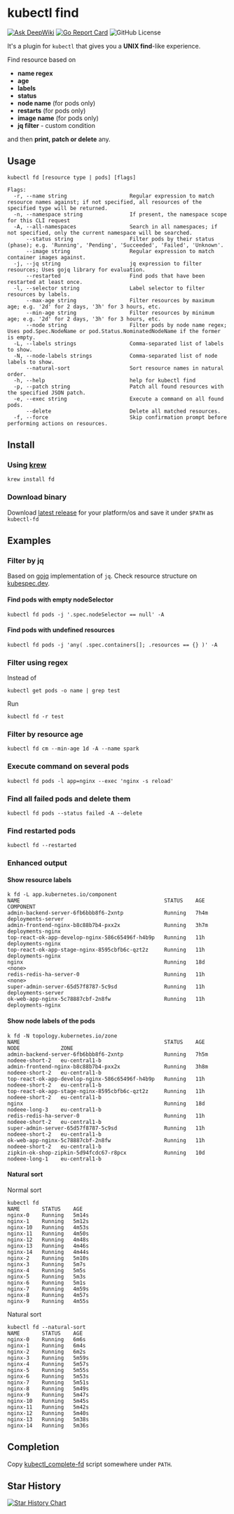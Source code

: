 # kubectl find

[![Ask DeepWiki](https://deepwiki.com/badge.svg)](https://deepwiki.com/alikhil/kubectl-find)
[![Go Report Card](https://goreportcard.com/badge/github.com/alikhil/kubectl-find)](https://goreportcard.com/report/github.com/alikhil/kubectl-find)
![GitHub License](https://img.shields.io/github/license/alikhil/kubectl-find)

It's a plugin for `kubectl` that gives you a **UNIX find**-like experience.

Find resource based on

- **name regex**
- **age**
- **labels**
- **status**
- **node name** (for pods only)
- **restarts** (for pods only)
- **image name** (for pods only)
- **jq filter** - custom condition

and then **print, patch or delete** any.

## Usage

```shell
kubectl fd [resource type | pods] [flags]

Flags:
  -r, --name string                    Regular expression to match resource names against; if not specified, all resources of the specified type will be returned.
  -n, --namespace string               If present, the namespace scope for this CLI request
  -A, --all-namespaces                 Search in all namespaces; if not specified, only the current namespace will be searched.
      --status string                  Filter pods by their status (phase); e.g. 'Running', 'Pending', 'Succeeded', 'Failed', 'Unknown'.
      --image string                   Regular expression to match container images against.
  -j, --jq string                      jq expression to filter resources; Uses gojq library for evaluation.
      --restarted                      Find pods that have been restarted at least once.
  -l, --selector string                Label selector to filter resources by labels.
      --max-age string                 Filter resources by maximum age; e.g. '2d' for 2 days, '3h' for 3 hours, etc.
      --min-age string                 Filter resources by minimum age; e.g. '2d' for 2 days, '3h' for 3 hours, etc.
      --node string                    Filter pods by node name regex; Uses pod.Spec.NodeName or pod.Status.NominatedNodeName if the former is empty.
  -L, --labels strings                 Comma-separated list of labels to show.
  -N, --node-labels strings            Comma-separated list of node labels to show.
      --natural-sort                   Sort resource names in natural order.
  -h, --help                           help for kubectl find
  -p, --patch string                   Patch all found resources with the specified JSON patch.
  -e, --exec string                    Execute a command on all found pods.
      --delete                         Delete all matched resources.
  -f, --force                          Skip confirmation prompt before performing actions on resources.
```

## Install

### Using [krew](https://krew.sigs.k8s.io/)

```shell
krew install fd
```

### Download binary

Download [latest release](https://github.com/alikhil/kubectl-find/releases) for your platform/os and save it under `$PATH` as `kubectl-fd`

## Examples

### Filter by jq

Based on [gojq](https://github.com/itchyny/gojq) implementation of `jq`.
Check resource structure on [kubespec.dev](https://kubespec.dev/).

#### Find pods with empty nodeSelector

```shell
kubectl fd pods -j '.spec.nodeSelector == null' -A
```

#### Find pods with undefined resources

```shell
kubectl fd pods -j 'any( .spec.containers[]; .resources == {} )' -A
```

### Filter using regex

Instead of

```shell
kubectl get pods -o name | grep test
```

Run

```shell
kubectl fd -r test
```

### Filter by resource age

```shell
kubectl fd cm --min-age 1d -A --name spark
```

### Execute command on several pods

```shell
kubectl fd pods -l app=nginx --exec 'nginx -s reload'
```

### Find all failed pods and delete them

```shell
kubectl fd pods --status failed -A --delete
```

### Find restarted pods

```shell
kubectl fd --restarted
```

### Enhanced output

#### Show resource labels

```shell
k fd -L app.kubernetes.io/component
NAME                                              STATUS    AGE    COMPONENT
admin-backend-server-6fb6bbb8f6-2xntp             Running   7h4m   deployments-server
admin-frontend-nginx-b8c88b7b4-pxx2x              Running   3h7m   deployments-nginx
top-react-ok-app-develop-nginx-586c65496f-h4b9p   Running   11h    deployments-nginx
top-react-ok-app-stage-nginx-8595cbfb6c-qzt2z     Running   11h    deployments-nginx
nginx                                             Running   18d    <none>
redis-redis-ha-server-0                           Running   11h    <none>
super-admin-server-65d57f8787-5c9sd               Running   11h    deployments-server
ok-web-app-nginx-5c78887cbf-2n8fw                 Running   11h    deployments-nginx
```

#### Show node labels of the pods

```shell
k fd -N topology.kubernetes.io/zone
NAME                                              STATUS    AGE    NODE             ZONE
admin-backend-server-6fb6bbb8f6-2xntp             Running   7h5m   nodeee-short-2   eu-central1-b
admin-frontend-nginx-b8c88b7b4-pxx2x              Running   3h8m   nodeee-short-2   eu-central1-b
top-react-ok-app-develop-nginx-586c65496f-h4b9p   Running   11h    nodeee-short-2   eu-central1-b
top-react-ok-app-stage-nginx-8595cbfb6c-qzt2z     Running   11h    nodeee-short-2   eu-central1-b
nginx                                             Running   18d    nodeee-long-3    eu-central1-b
redis-redis-ha-server-0                           Running   11h    nodeee-short-2   eu-central1-b
super-admin-server-65d57f8787-5c9sd               Running   11h    nodeee-short-2   eu-central1-b
ok-web-app-nginx-5c78887cbf-2n8fw                 Running   11h    nodeee-short-2   eu-central1-b
zipkin-ok-shop-zipkin-5d94fcdc67-r8pcx            Running   10d    nodeee-long-1    eu-central1-b
```

#### Natural sort

Normal sort

```shell
kubectl fd
NAME       STATUS    AGE
nginx-0    Running   5m14s
nginx-1    Running   5m12s
nginx-10   Running   4m53s
nginx-11   Running   4m50s
nginx-12   Running   4m48s
nginx-13   Running   4m46s
nginx-14   Running   4m44s
nginx-2    Running   5m10s
nginx-3    Running   5m7s
nginx-4    Running   5m5s
nginx-5    Running   5m3s
nginx-6    Running   5m1s
nginx-7    Running   4m59s
nginx-8    Running   4m57s
nginx-9    Running   4m55s
```

Natural sort

```shell
kubectl fd --natural-sort
NAME       STATUS    AGE
nginx-0    Running   6m6s
nginx-1    Running   6m4s
nginx-2    Running   6m2s
nginx-3    Running   5m59s
nginx-4    Running   5m57s
nginx-5    Running   5m55s
nginx-6    Running   5m53s
nginx-7    Running   5m51s
nginx-8    Running   5m49s
nginx-9    Running   5m47s
nginx-10   Running   5m45s
nginx-11   Running   5m42s
nginx-12   Running   5m40s
nginx-13   Running   5m38s
nginx-14   Running   5m36s
```

## Completion

Copy [kubectl_complete-fd](https://github.com/alikhil/kubectl-find/blob/main/kubectl_complete-fd) script somewhere under `PATH`.

## Star History

<a href="https://www.star-history.com/#alikhil/kubectl-find&type=date&legend=bottom-right">
 <picture>
   <source media="(prefers-color-scheme: dark)" srcset="https://api.star-history.com/svg?repos=alikhil/kubectl-find&type=date&theme=dark&legend=bottom-right" />
   <source media="(prefers-color-scheme: light)" srcset="https://api.star-history.com/svg?repos=alikhil/kubectl-find&type=date&legend=bottom-right" />
   <img alt="Star History Chart" src="https://api.star-history.com/svg?repos=alikhil/kubectl-find&type=date&legend=bottom-right" />
 </picture>
</a>
